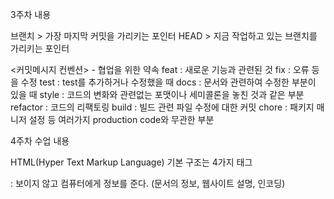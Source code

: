 3주차 내용

브랜치 > 가장 마지막 커밋을 가리키는 포인터
HEAD > 지금 작업하고 있는 브랜치를 가리키는 포인터

<커밋메시지 컨벤션> - 협업을 위한 약속
feat : 새로운 기능과 관련된 것
fix : 오류 등을 수정
test : test를 추가하거나 수정했을 때
docs : 문서와 관련하여 수정한 부분이 있을 때
style : 코드의 변화와 관련없는 포맷이나 세미콜론을 놓친 것과 같은 부분
refactor : 코드의 리팩토링
build : 빌드 관련 파일 수정에 대한 커밋
chore : 패키지 매니저 설정 등 여러가지 production code와 무관한 부분

4주차 수업 내용

HTML(Hyper Text Markup Language)
기본 구조는 4가지
태그
<head> : 보이지 않고 컴퓨터에게 정보를 준다. (문서의 정보, 웹사이트 설명, 인코딩)
<title> : <head>에 포함되고 브라우저 제목에 표시된다.
<body> : html문서의 내용으로 실제 보이는 부분이다.
<br> : 줄 바꿈
<input> : 사용자로부터 입력을 받는 컨트롤 생성 placeholder 속성으로 칸을 채워둘 수 있다.
<p> : 하나의 문단. 줄 바꿈은 <br>
<h1>-<h6> : 6단계의 구획 제목
F11로 page html을 볼 수 있다.

4주차 과제
태그
<b> 굵은 글씨
<mark> 글씨에 하이라이트
<U> 글씨에 밑줄
<table> 표를 나타낸다.
<th> 테이블 셀을 정의하는 헤더
<tr> 테이블의 셀 행을 정의
<td> 데이터를 포함하는 표의 셀 정의
<lable> input등과 함께 사용, input의 설명

<table>의 속성
border : 테두리 경계선 두께 지정
bordercolor : 테이블 경계선 색상